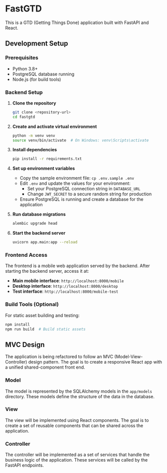 
# FastGTD

This is a GTD (Getting Things Done) application built with FastAPI and React.

## Development Setup

### Prerequisites
- Python 3.8+
- PostgreSQL database running
- Node.js (for build tools)

### Backend Setup

1. **Clone the repository**
   ```bash
   git clone <repository-url>
   cd fastgtd
   ```

2. **Create and activate virtual environment**
   ```bash
   python -m venv venv
   source venv/bin/activate  # On Windows: venv\Scripts\activate
   ```

3. **Install dependencies**
   ```bash
   pip install -r requirements.txt
   ```

4. **Set up environment variables**
   - Copy the sample environment file: `cp .env.sample .env`
   - Edit `.env` and update the values for your environment:
     - Set your PostgreSQL connection string in `DATABASE_URL`
     - Change `JWT_SECRET` to a secure random string for production
   - Ensure PostgreSQL is running and create a database for the application

5. **Run database migrations**
   ```bash
   alembic upgrade head
   ```

6. **Start the backend server**
   ```bash
   uvicorn app.main:app --reload
   ```

### Frontend Access

The frontend is a mobile web application served by the backend. After starting the backend server, access it at:

- **Main mobile interface**: `http://localhost:8000/mobile`
- **Desktop interface**: `http://localhost:8000/desktop` 
- **Test interface**: `http://localhost:8000/mobile-test`

### Build Tools (Optional)

For static asset building and testing:

```bash
npm install
npm run build  # Build static assets
```

## MVC Design

The application is being refactored to follow an MVC (Model-View-Controller) design pattern. The goal is to create a responsive React app with a unified shared-component front end.

### Model

The model is represented by the SQLAlchemy models in the `app/models` directory. These models define the structure of the data in the database.

### View

The view will be implemented using React components. The goal is to create a set of reusable components that can be shared across the application.

### Controller

The controller will be implemented as a set of services that handle the business logic of the application. These services will be called by the FastAPI endpoints.
